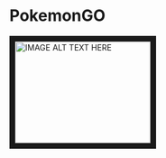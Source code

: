 # PokemonGO

<a href="http://www.youtube.com/watch?feature=player_embedded&v=FQFG7CK5zgc
" target="_blank"><img src="http://img.youtube.com/vi/FQFG7CK5zgc/0.jpg" 
alt="IMAGE ALT TEXT HERE" width="240" height="180" border="10" /></a>
